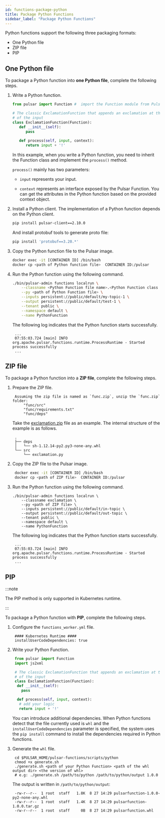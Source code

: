 ```yaml
---
id: functions-package-python
title: Package Python Functions
sidebar_label: "Package Python Functions"
---
```


Python functions support the following three packaging formats:
- One Python file
- ZIP file
- PIP

## One Python file

To package a Python function into **one Python file**, complete the following steps.

1. Write a Python function.

   ```python
   from pulsar import Function #  import the Function module from Pulsar
   
   # The classic ExclamationFunction that appends an exclamation at the end
   # of the input
   class ExclamationFunction(Function):
      def __init__(self):
         pass
      
      def process(self, input, context):
         return input + '!'
   ```

    In this example, when you write a Python function, you need to inherit the Function class and implement the `process()` method.

    `process()` mainly has two parameters: 

    - `input` represents your input.
  
    - `context` represents an interface exposed by the Pulsar Function. You can get the attributes in the Python function based on the provided context object.

2. Install a Python client. The implementation of a Python function depends on the Python client. 

   ```bash
   pip install pulsar-client==2.10.0
   ```
   
   And install protobuf tools to generate proto file:

   ```bash
   pip install 'protobuf==3.20.*'
   ```

3. Copy the Python function file to the Pulsar image.

   ```bash
   docker exec -it [CONTAINER ID] /bin/bash
   docker cp <path of Python function file>  CONTAINER ID:/pulsar
   ```

4. Run the Python function using the following command.

   ```bash
   ./bin/pulsar-admin functions localrun \
       --classname <Python Function file name>.<Python Function class name> \
       --py <path of Python Function file> \
       --inputs persistent://public/default/my-topic-1 \
       --output persistent://public/default/test-1 \
       --tenant public \
       --namespace default \
       --name PythonFunction
   ```

   The following log indicates that the Python function starts successfully.

   ```text
    ...
    07:55:03.724 [main] INFO  org.apache.pulsar.functions.runtime.ProcessRuntime - Started process successfully
    ...
   ```

## ZIP file

To package a Python function into a **ZIP file**, complete the following steps.

1. Prepare the ZIP file. 

   ```text
    Assuming the zip file is named as `func.zip`, unzip the `func.zip` folder:
        "func/src"
        "func/requirements.txt"
        "func/deps"
   ```
    
   Take the [exclamation.zip](https://github.com/apache/pulsar/tree/master/tests/docker-images/latest-version-image/python-examples) file as an example. The internal structure of the example is as follows.

   ```text
    .
    ├── deps
    │   └── sh-1.12.14-py2.py3-none-any.whl
    └── src
        └── exclamation.py
   ```

2. Copy the ZIP file to the Pulsar image.

   ```bash
    docker exec -it [CONTAINER ID] /bin/bash
    docker cp <path of ZIP file>  CONTAINER ID:/pulsar
   ```

3. Run the Python function using the following command.

   ```shell
   ./bin/pulsar-admin functions localrun \
       --classname exclamation \
       --py <path of ZIP file> \
       --inputs persistent://public/default/in-topic \
       --output persistent://public/default/out-topic \
       --tenant public \
       --namespace default \
       --name PythonFunction
   ```

    The following log indicates that the Python function starts successfully.

   ```text
    ...
    07:55:03.724 [main] INFO  org.apache.pulsar.functions.runtime.ProcessRuntime - Started process successfully
    ...
   ```

## PIP

:::note

The PIP method is only supported in Kubernetes runtime. 

:::

To package a Python function with **PIP**, complete the following steps.

1. Configure the `functions_worker.yml` file.

   ```text
    #### Kubernetes Runtime ####
    installUserCodeDependencies: true
   ```

2. Write your Python Function.

   ```python
    from pulsar import Function
    import js2xml

    # The classic ExclamationFunction that appends an exclamation at the end
    # of the input
    class ExclamationFunction(Function):
     def __init__(self):
       pass

     def process(self, input, context):
      # add your logic
      return input + '!'
   ```

   You can introduce additional dependencies. When Python functions detect that the file currently used is `whl` and the `installUserCodeDependencies` parameter is specified, the system uses the `pip install` command to install the dependencies required in Python functions.

3. Generate the `whl` file.

   ```shell
    cd $PULSAR_HOME/pulsar-functions/scripts/python
    chmod +x generate.sh
    ./generate.sh <path of your Python Function> <path of the whl output dir> <the version of whl>
    # e.g: ./generate.sh /path/to/python /path/to/python/output 1.0.0
   ```

   The output is written in `/path/to/python/output`:

   ```text
    -rw-r--r--  1 root  staff   1.8K  8 27 14:29 pulsarfunction-1.0.0-py2-none-any.whl
    -rw-r--r--  1 root  staff   1.4K  8 27 14:29 pulsarfunction-1.0.0.tar.gz
    -rw-r--r--  1 root  staff     0B  8 27 14:29 pulsarfunction.whl
   ```
